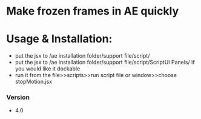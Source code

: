 
# Make frozen frames in AE quickly

# Usage & Installation:
  - put the jsx to  /ae installation folder/support file/script/
  - put the jsx to  /ae installation folder/support file/script/ScriptUI Panels/ if you would like it dockable
  - run it from the file>>scripts>>run script file or window>>choose stopMotion.jsx



### Version
 - 4.0 
